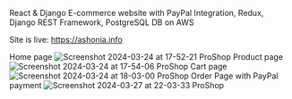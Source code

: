React & Django E-commerce website with PayPal Integration, Redux, Django REST Framework, PostgreSQL DB on AWS

Site is live: https://ashonia.info

Home page
![Screenshot 2024-03-24 at 17-52-21 ProShop](https://github.com/AlexShonia/e-commerce/assets/118980943/83f0045f-c217-48ad-a478-0e0430d445b9)
Product page
![Screenshot 2024-03-24 at 17-54-06 ProShop](https://github.com/AlexShonia/e-commerce/assets/118980943/3d01c7d6-0918-4dc5-afd1-527f48013cce)
Cart page
![Screenshot 2024-03-24 at 18-03-00 ProShop](https://github.com/AlexShonia/e-commerce/assets/118980943/e3e8c8ff-742e-4baa-b391-a5f8a0b275b9)
Order Page with PayPal payment
![Screenshot 2024-03-27 at 22-03-33 ProShop](https://github.com/AlexShonia/e-commerce/assets/118980943/8c2fb2da-b9b5-4b26-b01f-b5aa922f2877)
